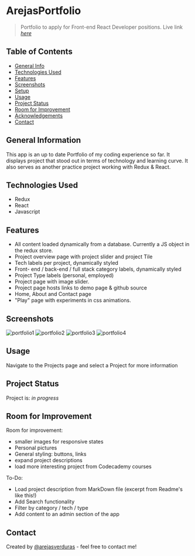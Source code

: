 # ArejasPortfolio
> Portfolio to apply for Front-end React Developer positions.
> Live link [_here_](https://arejasportfolio.surge.sh)

## Table of Contents
* [General Info](#general-information)
* [Technologies Used](#technologies-used)
* [Features](#features)
* [Screenshots](#screenshots)
* [Setup](#setup)
* [Usage](#usage)
* [Project Status](#project-status)
* [Room for Improvement](#room-for-improvement)
* [Acknowledgements](#acknowledgements)
* [Contact](#contact)


## General Information
This app is an up to date Portfolio of my coding experience so far. It displays project that stood out in terms of technology and learning  curve. It also serves as another practice project working with Redux & React.

## Technologies Used
- Redux 
- React
- Javascript

## Features
- All content loaded dynamically from a database. Currently a JS object in the redux store.
- Project overview page with project slider and project Tile
- Tech labels per project, dynamically styled
- Front- end / back-end /  full stack category labels, dynamically styled
- Project Type labels (personal, employed)
- Project page with image slider. 
- Project page hosts links to demo page & github source
- Home, About and Contact page
- "Play" page with experiments in css animations.


## Screenshots
![portfolio1](https://user-images.githubusercontent.com/62893479/187303676-4c64a979-09f6-482a-9513-2e3f10f4f733.png)
![portfolio2](https://user-images.githubusercontent.com/62893479/187303680-63388946-2506-4309-aee2-1c591648d5af.png)
![portfolio3](https://user-images.githubusercontent.com/62893479/187303683-ca93ea5e-2844-4147-b8a0-143226d91e4a.png)
![portfolio4](https://user-images.githubusercontent.com/62893479/187303687-27a95653-aacf-4bbb-b622-21e2ff6d817e.png)

## Usage
Navigate to the Projects page and select a Project for more information

## Project Status
Project is:  _in progress_ 

## Room for Improvement

Room for improvement:
- smaller images for responsive states
- Personal pictures
- General styling: buttons, links
- expand project descriptions
- load more interesting project from Codecademy courses

To-Do: 
- Load project description from MarkDown file (excerpt from Readme's like this!) 
- Add Search functionality
- Filter by category / tech / type 
- Add content to an admin section of the app

## Contact
Created by [@arejasverduras](https://arejasportfolio.surge.sh/) - feel free to contact me!
